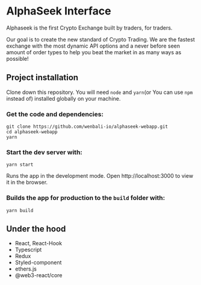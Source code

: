 # AlphaSeek Interface

Alphaseek is the first Crypto Exchange built by traders, for traders.

Our goal is to create the new standard of Crypto Trading. We are the fastest exchange with the most dynamic API options and a never before seen amount of order types to help you beat the market in as many ways as possible!

## Project installation

Clone down this repository. You will need `node` and `yarn`(or You can use `npm` instead of) installed globally on your machine.

### Get the code and dependencies:

    git clone https://github.com/wenbali-io/alphaseek-webapp.git
    cd alphaseek-webapp
    yarn

### Start the dev server with:

    yarn start

Runs the app in the development mode.
Open http://localhost:3000 to view it in the browser.

### Builds the app for production to the `build` folder with:

    yarn build

## Under the hood

- React, React-Hook
- Typescript
- Redux
- Styled-component
- ethers.js
- @web3-react/core
